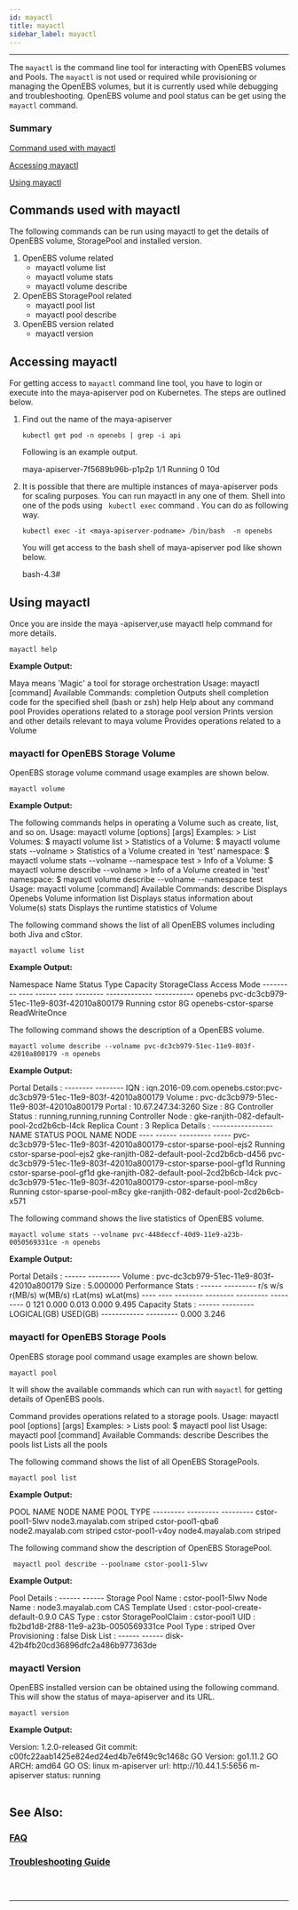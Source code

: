 ```yaml
---
id: mayactl
title: mayactl
sidebar_label: mayactl
---
```

------

The `mayactl` is the command line tool for interacting with OpenEBS volumes and Pools. The  `mayactl` is not used or required while provisioning or managing the OpenEBS volumes, but it is currently used while debugging and troubleshooting.  OpenEBS volume and pool status can be get using the `mayactl` command.



<h3><a class="anchor" aria-hidden="true" id="summary"></a>Summary</h3>


[Command used with mayactl](#commands-used-with-mayactl)

[Accessing mayactl](#accessing-mayactl)

[Using mayactl](#using-mayactl)



## Commands used with mayactl

The following commands can be run using mayactl to get the details of OpenEBS volume, StoragePool and installed version.

1. OpenEBS volume related
   - mayactl volume list
   - mayactl volume stats
   - mayactl volume describe
2. OpenEBS StoragePool related
   - mayactl pool list
   - mayactl pool describe
3. OpenEBS version related
   - mayactl version



## Accessing mayactl

For getting access to `mayactl` command line tool, you have to login or execute into the maya-apiserver pod on Kubernetes. The steps are outlined below.

1. Find out the name of the maya-apiserver

   ```
   kubectl get pod -n openebs | grep -i api
   ```

   Following is an example output.

   <div class="co">maya-apiserver-7f5689b96b-p1p2p                                   1/1       Running   0          10d</div>

2. It is possible that there are multiple instances of maya-apiserver pods for scaling purposes. You can run mayactl in any one of them. Shell into one of the pods using ` kubectl exec` command . You can do as following way.

   ```
   kubectl exec -it <maya-apiserver-podname> /bin/bash  -n openebs
   ```

   You will get access to the bash shell of maya-apiserver pod like shown below.

   <div class="co">bash-4.3#</div>



## Using mayactl

Once you are inside the maya -apiserver,use mayactl help command for more details.

```
mayactl help
```

**Example Output:**

<div class="co">Maya means 'Magic' a tool for storage orchestration
Usage:
  mayactl [command]
Available Commands:
  completion  Outputs shell completion code for the specified shell (bash or zsh)
  help        Help about any command
  pool        Provides operations related to a storage pool
  version     Prints version and other details relevant to maya
  volume      Provides operations related to a Volume</div>


<h3><a class="anchor" aria-hidden="true" id="mayactl-for-OpenEBS-Storage-Volume"></a>mayactl for OpenEBS Storage Volume</h3>
OpenEBS storage volume command usage examples are shown below.

```
mayactl volume
```

 **Example Output:**

<div class="co">The following commands helps in operating a Volume such as create, list, and so on.
Usage: mayactl volume <subcommand> [options] [args]
Examples:
 > List Volumes: 
   $ mayactl volume list
 > Statistics of a Volume:
   $ mayactl volume stats --volname <vol>
 > Statistics of a Volume created in 'test' namespace:
   $ mayactl volume stats --volname <vol> --namespace test
 > Info of a Volume:
   $ mayactl volume describe --volname <vol>
 > Info of a Volume created in 'test' namespace:
   $ mayactl volume describe --volname <vol> --namespace test
Usage:
  mayactl volume [command]
Available Commands:
  describe    Displays Openebs Volume information
  list        Displays status information about Volume(s)
  stats       Displays the runtime statistics of Volume
</div>



The following command shows the list of all OpenEBS volumes including both Jiva and cStor.

```
mayactl volume list
```

**Example Output:**

<div class="co">Namespace  Name                                      Status   Type   Capacity  StorageClass          Access Mode
---------  ----                                      ------   ----   --------  -------------         -----------
openebs    pvc-dc3cb979-51ec-11e9-803f-42010a800179  Running  cstor  8G        openebs-cstor-sparse  ReadWriteOnce</div>



The following command shows the description of a OpenEBS volume.

```
mayactl volume describe --volname pvc-dc3cb979-51ec-11e9-803f-42010a800179 -n openebs
```

**Example Output:**

<div class="co">Portal Details :
-------- --------
IQN               :   iqn.2016-09.com.openebs.cstor:pvc-dc3cb979-51ec-11e9-803f-42010a800179
Volume            :   pvc-dc3cb979-51ec-11e9-803f-42010a800179
Portal            :   10.67.247.34:3260
Size              :   8G
Controller Status :   running,running,running
Controller Node   :   gke-ranjith-082-default-pool-2cd2b6cb-l4ck
Replica Count     :   3
Replica Details :
-----------------
NAME                                                                STATUS      POOL NAME                  NODE
----                                                                ------      ---------                  -----  
pvc-dc3cb979-51ec-11e9-803f-42010a800179-cstor-sparse-pool-ejs2     Running     cstor-sparse-pool-ejs2     gke-ranjith-082-default-pool-2cd2b6cb-d456
pvc-dc3cb979-51ec-11e9-803f-42010a800179-cstor-sparse-pool-gf1d     Running     cstor-sparse-pool-gf1d     gke-ranjith-082-default-pool-2cd2b6cb-l4ck
pvc-dc3cb979-51ec-11e9-803f-42010a800179-cstor-sparse-pool-m8cy     Running     cstor-sparse-pool-m8cy     gke-ranjith-082-default-pool-2cd2b6cb-x571
</div>

The following command shows the live statistics of OpenEBS volume.

```
mayactl volume stats --volname pvc-448deccf-40d9-11e9-a23b-0050569331ce -n openebs
```

**Example Output:**

<div class="co">Portal Details :
------ ---------
Volume  :   pvc-dc3cb979-51ec-11e9-803f-42010a800179
Size    :   5.000000
Performance Stats :
------ ---------
r/s      w/s      r(MB/s)      w(MB/s)      rLat(ms)      wLat(ms)
----     ----     --------     --------     ---------     ---------
0        121      0.000        0.013        0.000         9.495
Capacity Stats :
------ ---------
LOGICAL(GB)      USED(GB)
------------     ---------
0.000            3.246
</div>



<h3><a class="anchor" aria-hidden="true" id="mayactl-for-OpenEBS-Storage-Pools"></a>mayactl for OpenEBS Storage Pools</h3>
OpenEBS storage pool command usage examples are shown below.

```
mayactl pool
```

It will show the available commands which can run with `mayactl` for getting details of OpenEBS pools.



<div class="co">Command provides operations related to a storage pools.
Usage: mayactl pool <subcommand> [options] [args]
Examples:
  > Lists pool:
    $ mayactl pool list
Usage:
  mayactl pool [command]
Available Commands:
  describe    Describes the pools
  list        Lists all the pools
</div>



The following command shows the list of all OpenEBS StoragePools.

```
mayactl pool list
```

**Example Output:**

<div class="co">POOL NAME                  NODE NAME              POOL TYPE
---------                  ---------              ---------
cstor-pool1-5lwv           node3.mayalab.com      striped
cstor-pool1-qba6           node2.mayalab.com      striped
cstor-pool1-v4oy           node4.mayalab.com      striped
</div>



The following command show the description of OpenEBS StoragePool.

```
 mayactl pool describe --poolname cstor-pool1-5lwv
```

**Example Output:**

<div class="co">Pool Details :
------ ------
Storage Pool Name  : cstor-pool1-5lwv
Node Name          : node3.mayalab.com
CAS Template Used  : cstor-pool-create-default-0.9.0
CAS Type           : cstor
StoragePoolClaim   : cstor-pool1
UID                : fb2bd1d8-2f88-11e9-a23b-0050569331ce
Pool Type          : striped
Over Provisioning  : false
Disk List :
------ ------
disk-42b4fb20cd36896dfc2a486b977363de
</div>



<h3><a class="anchor" aria-hidden="true" id="mayactl-Version"></a>mayactl Version</h3>
OpenEBS installed version can be obtained using the following command. This will show the status of maya-apiserver and its URL.

```
mayactl version
```

 **Example Output:**

<div class="co">Version: 1.2.0-released
Git commit: c00fc22aab1425e824ed24ed4b7e6f49c9c1468c
GO Version: go1.11.2
GO ARCH: amd64
GO OS: linux
m-apiserver url:  http://10.44.1.5:5656
m-apiserver status:  running</div>





<br>

## See Also:

### [FAQ](/v290/docs/next/faq.html)

### [Troubleshooting Guide](/v290/docs/next/troubleshooting.html)

### <br>

<hr>

<br>

